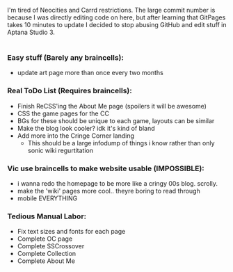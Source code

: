 I'm tired of Neocities and Carrd restrictions. The large commit number is because I was directly editing code on here, but after learning that GitPages takes 10 minutes to update I decided to stop abusing GitHub and edit stuff in Aptana Studio 3.
<br /><br />
### Easy stuff (Barely any braincells):
- update art page more than once every two months
### Real ToDo List (Requires braincells):
- Finish ReCSS'ing the About Me page (spoilers it will be awesome)
-  CSS the game pages for the CC
  - BGs for these should be unique to each game, layouts can be similar
- Make the blog look cooler? idk it's kind of bland
- Add more into the Cringe Corner landing
  - This should be a large infodump of things i know rather than only sonic wiki regurtitation
### Vic use braincells to make website usable (IMPOSSIBLE):
- i wanna redo the homepage to be more like a cringy 00s blog. scrolly.
- make the 'wiki' pages more cool.. theyre boring to read through
- mobile EVERYTHING
### Tedious Manual Labor:
- Fix text sizes and fonts for each page
- Complete OC page
- Complete SSCrossover
- Complete Collection
- Complete About Me
